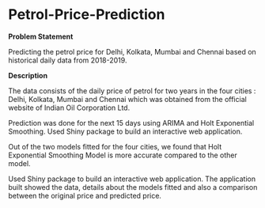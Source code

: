 # Petrol-Price-Prediction

**Problem Statement**

Predicting the petrol price for Delhi, Kolkata, Mumbai and Chennai based on historical daily data from 2018-2019.

**Description**

The data consists of the daily price of petrol for two years in the four cities : Delhi, Kolkata, Mumbai and Chennai which was obtained from the official website of Indian Oil Corporation Ltd.

Prediction was done for the next 15 days using ARIMA and Holt Exponential Smoothing. Used Shiny package to build an interactive web application.

Out of the two models fitted for the four cities, we found that Holt Exponential Smoothing Model is more accurate compared to the other model.

Used Shiny package to build an interactive web application. The application built showed the data, details about the models fitted and also a comparison between the original price and predicted price. 


